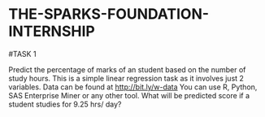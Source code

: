 # THE-SPARKS-FOUNDATION-INTERNSHIP

#TASK 1

Predict the percentage of marks of an student based on the number of study hours. This is a simple linear regression task as it involves just 2 variables. Data can be found at http://bit.ly/w-data You can use R, Python, SAS Enterprise Miner or any other tool. What will be predicted score if a student studies for 9.25 hrs/ day?

